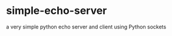 simple-echo-server
==================

a very simple python echo server and client using Python sockets
